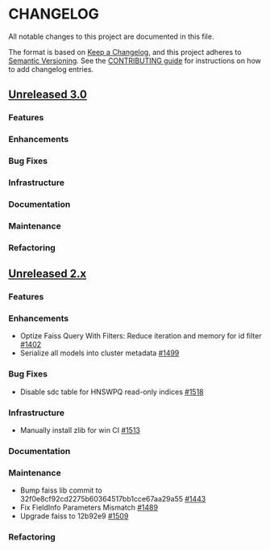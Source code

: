 # CHANGELOG
All notable changes to this project are documented in this file.

The format is based on [Keep a Changelog](https://keepachangelog.com/en/1.0.0/), and this project adheres to [Semantic Versioning](https://semver.org/spec/v2.0.0.html). See the [CONTRIBUTING guide](./CONTRIBUTING.md#Changelog) for instructions on how to add changelog entries.

## [Unreleased 3.0](https://github.com/opensearch-project/k-NN/compare/2.x...HEAD)
### Features
### Enhancements
### Bug Fixes
### Infrastructure
### Documentation
### Maintenance
### Refactoring

## [Unreleased 2.x](https://github.com/opensearch-project/k-NN/compare/2.12...2.x)
### Features
### Enhancements
* Optize Faiss Query With Filters: Reduce iteration and memory for id filter [#1402](https://github.com/opensearch-project/k-NN/pull/1402)
* Serialize all models into cluster metadata [#1499](https://github.com/opensearch-project/k-NN/pull/1499)
### Bug Fixes
* Disable sdc table for HNSWPQ read-only indices [#1518](https://github.com/opensearch-project/k-NN/pull/1518)
### Infrastructure
* Manually install zlib for win CI [#1513](https://github.com/opensearch-project/k-NN/pull/1513)
### Documentation
### Maintenance
* Bump faiss lib commit to 32f0e8cf92cd2275b60364517bb1cce67aa29a55 [#1443](https://github.com/opensearch-project/k-NN/pull/1443)
* Fix FieldInfo Parameters Mismatch [#1489](https://github.com/opensearch-project/k-NN/pull/1489)
* Upgrade faiss to 12b92e9 [#1509](https://github.com/opensearch-project/k-NN/pull/1509)
### Refactoring
